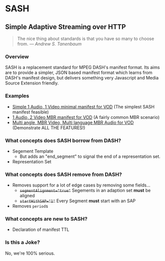 # SASH
## Simple Adaptive Streaming over HTTP

> The nice thing about standards is that you have so many to choose from. *&mdash; Andrew S. Tanenbaum*

### Overview

SASH is a replacement standard for MPEG DASH's manifest format. Its aims are to provide a simpler, JSON based manifest format which learns from DASH's manifest design, but delivers something very Javascript and Media Source Extension friendly.

### Examples

* [Simple 1 Audio, 1 Video minimal manifest for VOD](sash-single-audio-single-video-vod-only.json) (The simplest SASH manifest feasible)
* [1 Audio, 2 Video MBR manifest for VOD](sash-mbr-video-single-audio.json) (A fairly common MBR scenario)
* [Multi angle, MBR Video, Multi language MBR Audio for VOD](sash-mbr-video-single-audio.json) (Demonstrate ALL THE FEATURES!)

### What concepts does SASH borrow from DASH?

* Segement Template
  * But adds an "end_segment" to signal the end of a representation set.
* Representation Set

### What concepts does SASH remove from DASH?

* Removes support for a lot of edge cases by removing some fields...
  * ~~`segmentAlignment="true"`~~ Segements in an adaption set **must** be aligned 
  * ~~`startWithSAP="1"`~~ Every Segment **must** start with an SAP
* Removes `period`s

### What concepts are new to SASH?

* Declaration of manifest TTL

### Is this a Joke?

No, we're 100% serious.
